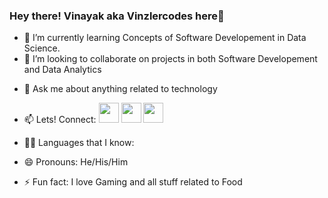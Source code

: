 ### Hey there! Vinayak aka Vinzlercodes here👋
<!-- - 🔭 I’m currently working on ... -->
- 🌱 I’m currently learning Concepts of Software Developement in Data Science. 
- 👯 I’m looking to collaborate on projects in both Software Developement and Data Analytics
<!-- - 🤔 I’m looking for help with ... -->
- 💬 Ask me about anything related to technology 
- 📫 Lets! Connect:  [<img height="32" width="32" src="https://cdn.jsdelivr.net/npm/simple-icons@v4/icons/instagram.svg" />](https://www.instagram.com/invites/contact/?utm_source=ig_contact_invite&utm_medium=user_email&utm_content=i603x5) [<img height="32" width="32" src="https://cdn.jsdelivr.net/npm/simple-icons@v4/icons/linkedin.svg" />](linkedin.com/in/vinayak-sengupta-022a86bb) [<img height="32" width="32" src="https://cdn.jsdelivr.net/npm/simple-icons@v4/icons/gmail.svg" />](vinayak.sengupta@gmail.com)

- :man_technologist: Languages that I know: 
- 😄 Pronouns: He/His/Him
- ⚡ Fun fact: I love Gaming and all stuff related to Food
